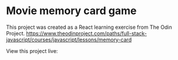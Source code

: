 # Movie memory card game

This project was created as a React learning exercise from The Odin Project.
https://www.theodinproject.com/paths/full-stack-javascript/courses/javascript/lessons/memory-card

View this project live:
